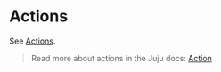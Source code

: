 # Actions

See [Actions](https://charmhub.io/wordpress-k8s/actions).

> Read more about actions in the Juju docs: [Action](https://canonical-juju.readthedocs-hosted.com/en/3.6/user/reference/action/)